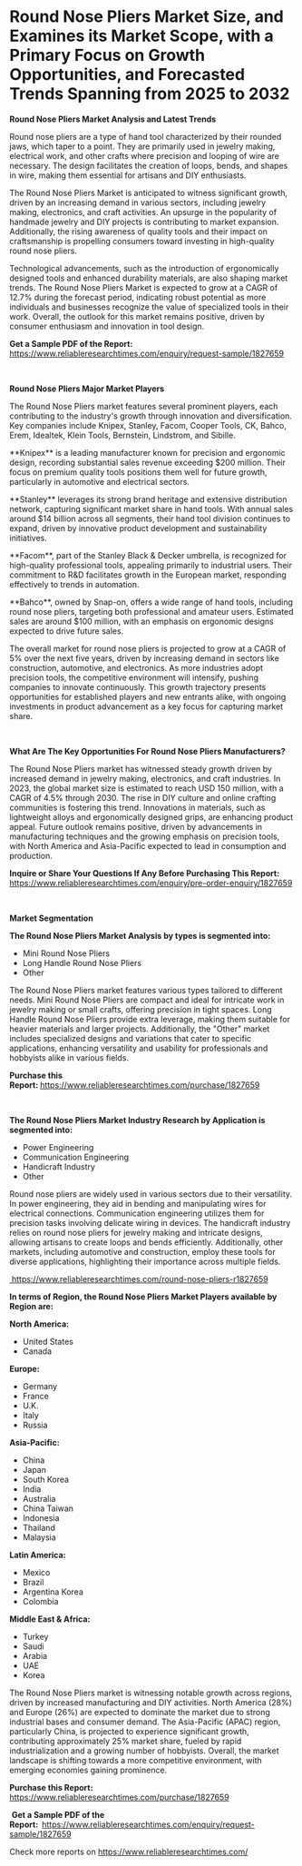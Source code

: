 <p><h1>Round Nose Pliers Market Size, and Examines its Market Scope, with a Primary Focus on Growth Opportunities, and Forecasted Trends Spanning from 2025 to 2032</h1></p><p><strong>Round Nose Pliers Market Analysis and Latest Trends</strong></p>
<p><p>Round nose pliers are a type of hand tool characterized by their rounded jaws, which taper to a point. They are primarily used in jewelry making, electrical work, and other crafts where precision and looping of wire are necessary. The design facilitates the creation of loops, bends, and shapes in wire, making them essential for artisans and DIY enthusiasts.</p><p>The Round Nose Pliers Market is anticipated to witness significant growth, driven by an increasing demand in various sectors, including jewelry making, electronics, and craft activities. An upsurge in the popularity of handmade jewelry and DIY projects is contributing to market expansion. Additionally, the rising awareness of quality tools and their impact on craftsmanship is propelling consumers toward investing in high-quality round nose pliers.</p><p>Technological advancements, such as the introduction of ergonomically designed tools and enhanced durability materials, are also shaping market trends. The Round Nose Pliers Market is expected to grow at a CAGR of 12.7% during the forecast period, indicating robust potential as more individuals and businesses recognize the value of specialized tools in their work. Overall, the outlook for this market remains positive, driven by consumer enthusiasm and innovation in tool design.</p></p>
<p><strong>Get a Sample PDF of the Report:&nbsp;</strong> <a href="https://www.reliableresearchtimes.com/enquiry/request-sample/1827659?utm_campaign=2123&utm_medium=2&utm_source=Github&utm_content=ia&utm_term=09022025&utm_id=round-nose-pliers">https://www.reliableresearchtimes.com/enquiry/request-sample/1827659</a></p>
<p>&nbsp;</p>
<p><strong>Round Nose Pliers Major Market Players</strong></p>
<p><p>The Round Nose Pliers market features several prominent players, each contributing to the industry's growth through innovation and diversification. Key companies include Knipex, Stanley, Facom, Cooper Tools, CK, Bahco, Erem, Idealtek, Klein Tools, Bernstein, Lindstrom, and Sibille.</p><p>**Knipex** is a leading manufacturer known for precision and ergonomic design, recording substantial sales revenue exceeding $200 million. Their focus on premium quality tools positions them well for future growth, particularly in automotive and electrical sectors. </p><p>**Stanley** leverages its strong brand heritage and extensive distribution network, capturing significant market share in hand tools. With annual sales around $14 billion across all segments, their hand tool division continues to expand, driven by innovative product development and sustainability initiatives.</p><p>**Facom**, part of the Stanley Black & Decker umbrella, is recognized for high-quality professional tools, appealing primarily to industrial users. Their commitment to R&D facilitates growth in the European market, responding effectively to trends in automation.</p><p>**Bahco**, owned by Snap-on, offers a wide range of hand tools, including round nose pliers, targeting both professional and amateur users. Estimated sales are around $100 million, with an emphasis on ergonomic designs expected to drive future sales.</p><p>The overall market for round nose pliers is projected to grow at a CAGR of 5% over the next five years, driven by increasing demand in sectors like construction, automotive, and electronics. As more industries adopt precision tools, the competitive environment will intensify, pushing companies to innovate continuously. This growth trajectory presents opportunities for established players and new entrants alike, with ongoing investments in product advancement as a key focus for capturing market share.</p></p>
<p>&nbsp;</p>
<p><strong>What Are The Key Opportunities For Round Nose Pliers Manufacturers?</strong></p>
<p><p>The Round Nose Pliers market has witnessed steady growth driven by increased demand in jewelry making, electronics, and craft industries. In 2023, the global market size is estimated to reach USD 150 million, with a CAGR of 4.5% through 2030. The rise in DIY culture and online crafting communities is fostering this trend. Innovations in materials, such as lightweight alloys and ergonomically designed grips, are enhancing product appeal. Future outlook remains positive, driven by advancements in manufacturing techniques and the growing emphasis on precision tools, with North America and Asia-Pacific expected to lead in consumption and production.</p></p>
<p><strong>Inquire or Share Your Questions If Any Before Purchasing This Report:</strong> <a href="https://www.reliableresearchtimes.com/enquiry/pre-order-enquiry/1827659?utm_campaign=2123&utm_medium=2&utm_source=Github&utm_content=ia&utm_term=09022025&utm_id=round-nose-pliers">https://www.reliableresearchtimes.com/enquiry/pre-order-enquiry/1827659</a></p>
<p>&nbsp;</p>
<p><strong>Market Segmentation</strong></p>
<p><strong>The Round Nose Pliers Market Analysis by types is segmented into:</strong></p>
<p><ul><li>Mini Round Nose Pliers</li><li>Long Handle Round Nose Pliers</li><li>Other</li></ul></p>
<p><p>The Round Nose Pliers market features various types tailored to different needs. Mini Round Nose Pliers are compact and ideal for intricate work in jewelry making or small crafts, offering precision in tight spaces. Long Handle Round Nose Pliers provide extra leverage, making them suitable for heavier materials and larger projects. Additionally, the "Other" market includes specialized designs and variations that cater to specific applications, enhancing versatility and usability for professionals and hobbyists alike in various fields.</p></p>
<p><strong>Purchase this Report:&nbsp;</strong><a href="https://www.reliableresearchtimes.com/purchase/1827659?utm_campaign=2123&utm_medium=2&utm_source=Github&utm_content=ia&utm_term=09022025&utm_id=round-nose-pliers">https://www.reliableresearchtimes.com/purchase/1827659</a></p>
<p>&nbsp;</p>
<p><strong>The Round Nose Pliers Market Industry Research by Application is segmented into:</strong></p>
<p><ul><li>Power Engineering</li><li>Communication Engineering</li><li>Handicraft Industry</li><li>Other</li></ul></p>
<p><p>Round nose pliers are widely used in various sectors due to their versatility. In power engineering, they aid in bending and manipulating wires for electrical connections. Communication engineering utilizes them for precision tasks involving delicate wiring in devices. The handicraft industry relies on round nose pliers for jewelry making and intricate designs, allowing artisans to create loops and bends efficiently. Additionally, other markets, including automotive and construction, employ these tools for diverse applications, highlighting their importance across multiple fields.</p></p>
<p><a href="https://www.reliableresearchtimes.com/round-nose-pliers-r1827659?utm_campaign=2123&utm_medium=2&utm_source=Github&utm_content=ia&utm_term=09022025&utm_id=round-nose-pliers">&nbsp;https://www.reliableresearchtimes.com/round-nose-pliers-r1827659</a></p>
<p><strong>In terms of Region, the Round Nose Pliers Market Players available by Region are:</strong></p>
<p>
    <p> <strong> North America: </strong>
        <ul>
            <li>United States</li>
            <li>Canada</li>
        </ul>
        </p> 
    <p> <strong> Europe: </strong>
        <ul>
            <li>Germany</li>
            <li>France</li>
            <li>U.K.</li>
            <li>Italy</li>
            <li>Russia</li>
        </ul>
        </p> 
    <p> <strong> Asia-Pacific: </strong>
        <ul>
            <li>China</li>
            <li>Japan</li>
            <li>South Korea</li>
            <li>India</li>
            <li>Australia</li>
            <li>China Taiwan</li>
            <li>Indonesia</li>
            <li>Thailand</li>
            <li>Malaysia</li>
        </ul>
        </p> 
    <p> <strong> Latin America: </strong>
        <ul>
            <li>Mexico</li>
            <li>Brazil</li>
            <li>Argentina Korea</li>
            <li>Colombia</li>
        </ul>
        </p> 
    <p> <strong> Middle East & Africa: </strong>
        <ul>
            <li>Turkey</li>
            <li>Saudi</li>
            <li>Arabia</li>
            <li>UAE</li>
            <li>Korea</li>
        </ul>
    </p>
    </p>
<p><p>The Round Nose Pliers market is witnessing notable growth across regions, driven by increased manufacturing and DIY activities. North America (28%) and Europe (26%) are expected to dominate the market due to strong industrial bases and consumer demand. The Asia-Pacific (APAC) region, particularly China, is projected to experience significant growth, contributing approximately 25% market share, fueled by rapid industrialization and a growing number of hobbyists. Overall, the market landscape is shifting towards a more competitive environment, with emerging economies gaining prominence.</p></p>
<p><strong>Purchase this Report: </strong><a href="https://www.reliableresearchtimes.com/purchase/1827659?utm_campaign=2123&utm_medium=2&utm_source=Github&utm_content=ia&utm_term=09022025&utm_id=round-nose-pliers">https://www.reliableresearchtimes.com/purchase/1827659</a></p>
<p>&nbsp;<strong>Get a Sample PDF of the Report:&nbsp;&nbsp;</strong><a href="https://www.reliableresearchtimes.com/enquiry/request-sample/1827659?utm_campaign=2123&utm_medium=2&utm_source=Github&utm_content=ia&utm_term=09022025&utm_id=round-nose-pliers">https://www.reliableresearchtimes.com/enquiry/request-sample/1827659</a></p>
<p><strong></strong></p>
<p>Check more reports on <a href="https://www.reliableresearchtimes.com/?utm_campaign=2123&utm_medium=2&utm_source=Github&utm_content=ia&utm_term=09022025&utm_id=round-nose-pliers">https://www.reliableresearchtimes.com/</a></p>